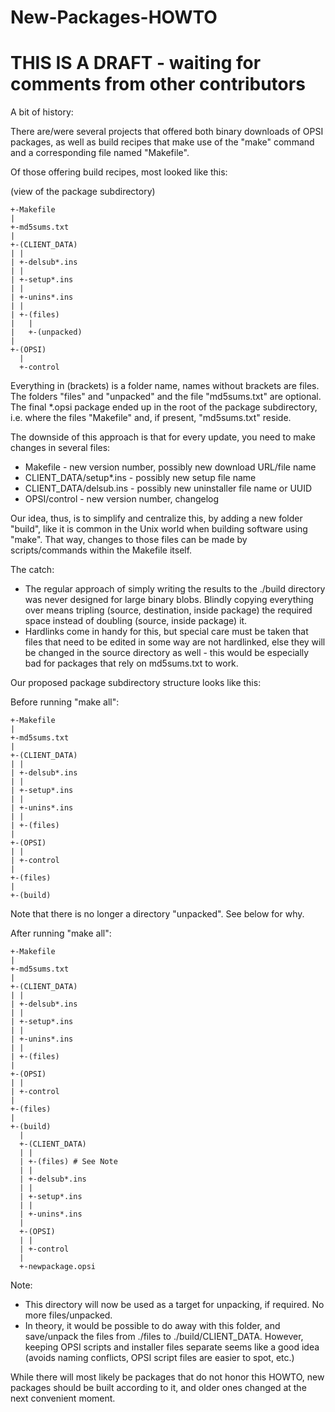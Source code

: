 # New-Packages-HOWTO

# THIS IS A DRAFT - waiting for comments from other contributors

A bit of history:

There are/were several projects that offered both binary downloads of OPSI packages, as well as build recipes that make use of the "make" command and a corresponding file named "Makefile".

Of those offering build recipes, most looked like this:

(view of the package subdirectory)

    +-Makefile
    |
    +-md5sums.txt
    |
    +-(CLIENT_DATA)
    | |
    | +-delsub*.ins
    | |
    | +-setup*.ins
    | |
    | +-unins*.ins
    | |
    | +-(files)
    |   |
    |   +-(unpacked)
    |
    +-(OPSI)
      |
      +-control

Everything in (brackets) is a folder name, names without brackets are files.
The folders "files" and "unpacked" and the file "md5sums.txt" are optional.
The final *.opsi package ended up in the root of the package subdirectory, i.e. where the files "Makefile" and, if present, "md5sums.txt" reside.

The downside of this approach is that for every update, you need to make changes in several files:
* Makefile - new version number, possibly new download URL/file name
* CLIENT_DATA/setup*.ins - possibly new setup file name
* CLIENT_DATA/delsub.ins - possibly new uninstaller file name or UUID
* OPSI/control - new version number, changelog

Our idea, thus, is to simplify and centralize this, by adding a new folder "build", like it is common in the Unix world when building software using "make". That way, changes to those files can be made by scripts/commands within the Makefile itself.

The catch:
* The regular approach of simply writing the results to the ./build directory was never designed for large binary blobs. Blindly copying everything over means tripling (source, destination, inside package) the required space instead of doubling (source, inside package) it.
* Hardlinks come in handy for this, but special care must be taken that files that need to be edited in some way are not hardlinked, else they will be changed in the source directory as well - this would be especially bad for packages that rely on md5sums.txt to work.

Our proposed package subdirectory structure looks like this:

Before running "make all":

    +-Makefile
    |
    +-md5sums.txt
    |
    +-(CLIENT_DATA)
    | |
    | +-delsub*.ins
    | |
    | +-setup*.ins
    | |
    | +-unins*.ins
    | |
    | +-(files)
    |
    +-(OPSI)
    | |
    | +-control
    |
    +-(files)
    |
    +-(build)

Note that there is no longer a directory "unpacked". See below for why.


After running "make all":

    +-Makefile
    |
    +-md5sums.txt
    |
    +-(CLIENT_DATA)
    | |
    | +-delsub*.ins
    | |
    | +-setup*.ins
    | |
    | +-unins*.ins
    | |
    | +-(files)
    |
    +-(OPSI)
    | |
    | +-control
    |
    +-(files)
    |
    +-(build)
      |
      +-(CLIENT_DATA)
      | |
      | +-(files) # See Note
      | |
      | +-delsub*.ins
      | |
      | +-setup*.ins
      | |
      | +-unins*.ins
      |
      +-(OPSI)
      | |
      | +-control
      |
      +-newpackage.opsi

Note: 
* This directory will now be used as a target for unpacking, if required. No more files/unpacked.
* In theory, it would be possible to do away with this folder, and save/unpack the files from ./files to ./build/CLIENT_DATA. However, keeping OPSI scripts and installer files separate seems like a good idea (avoids naming conflicts, OPSI script files are easier to spot, etc.)

While there will most likely be packages that do not honor this HOWTO, new packages should be built according to it, and older ones changed at the next convenient moment.

